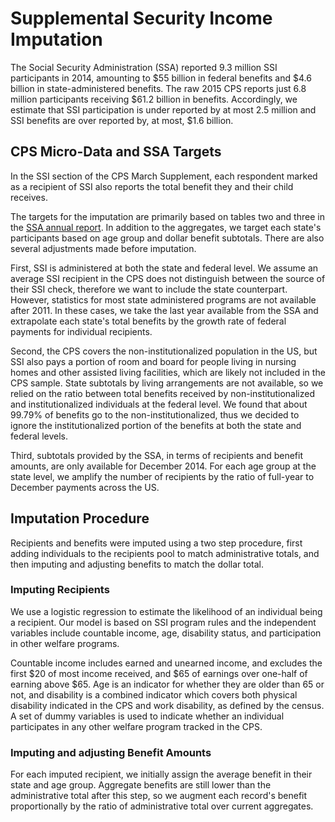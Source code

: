 # Supplemental Security Income Imputation

The Social Security Administration (SSA) reported 9.3 million SSI participants in 2014, amounting to $55 billion in federal benefits and $4.6 billion in state-administered benefits. The raw 2015 CPS reports just 6.8 million participants receiving $61.2 billion in benefits. Accordingly, we estimate that SSI participation is under reported by at most 2.5 million and SSI benefits are over reported by, at most, $1.6 billion.

## CPS Micro-Data and SSA Targets
In the SSI section of the CPS March Supplement, each respondent marked as a recipient of SSI also reports the total benefit they and their child receives.

The targets for the imputation are primarily based on tables two and three in the [SSA annual report](https://www.ssa.gov/policy/docs/statcomps/ssi_asr/2014/index.html).
In addition to the aggregates, we target each state's participants based on age group and dollar benefit subtotals.
There are also several adjustments made before imputation.

First, SSI is administered at both the state and federal level.
We assume an average SSI recipient in the CPS does not distinguish between the source of their SSI check, therefore we want to include the state counterpart.
However, statistics for most state administered programs are not available after 2011.
In these cases, we take the last year available from the SSA and extrapolate each state's total benefits by the growth rate of federal payments for individual recipients.

Second, the CPS covers the non-institutionalized population in the US, but SSI also pays a portion of room and board for people living in nursing homes and other assisted living facilities, which are likely not included in the CPS sample.
State subtotals by living arrangements are not available, so we relied on the ratio between total benefits received by non-institutionalized and institutionalized individuals at the federal level.
We found that about 99.79% of benefits go to the non-institutionalized, thus we decided to ignore the institutionalized portion of the benefits at both the state and federal levels.

Third, subtotals provided by the SSA, in terms of recipients and benefit amounts, are only available for December 2014.
For each age group at the state level, we amplify the number of recipients by the ratio of full-year to December payments across the US.

## Imputation Procedure

Recipients and benefits were imputed using a two step procedure, first adding individuals to the recipients pool to match administrative totals, and then imputing and adjusting benefits to match the dollar total.

### Imputing Recipients

We use a logistic regression to estimate the likelihood of an individual being a recipient.
Our model is based on SSI program rules and the independent variables include countable income, age, disability status, and participation in other welfare programs.

Countable income includes earned and unearned income, and excludes the first $20 of most income received, and $65 of earnings over one-half of earning above $65. Age is an indicator for whether they are older than 65 or not, and disability is a combined indicator which covers both physical disability indicated in the CPS and work disability, as defined by the census.
A set of dummy variables is used to indicate whether an individual participates in any other welfare program tracked in the CPS.

### Imputing and adjusting Benefit Amounts

For each imputed recipient, we initially assign the average benefit in their state and age group. Aggregate benefits are still lower than the administrative total after this step, so we augment each record's benefit proportionally by the ratio of administrative total over current aggregates.